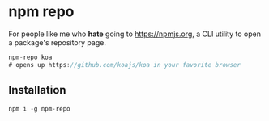 
# npm repo

For people like me who __hate__ going to https://npmjs.org,
a CLI utility to open a package's repository page.

```js
npm-repo koa
# opens up https://github.com/koajs/koa in your favorite browser
```

## Installation

```js
npm i -g npm-repo
```
